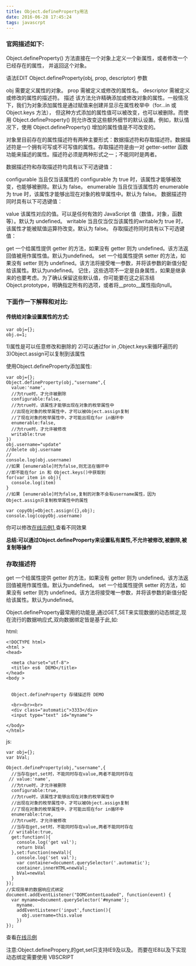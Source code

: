 ```yaml
---
title: Object.defineProperty用法
date: 2016-06-28 17:45:24
tags: javascrpt
---
```


### 官网描述如下:
Object.defineProperty() 方法直接在一个对象上定义一个新属性，或者修改一个已经存在的属性， 并返回这个对象。

语法EDIT
Object.defineProperty(obj, prop, descriptor)
参数

obj
需要定义属性的对象。
prop
需被定义或修改的属性名。
descriptor
需被定义或修改的属性的描述符。
描述
该方法允许精确添加或修改对象的属性。一般情况下，我们为对象添加属性是通过赋值来创建并显示在属性枚举中（for...in 或 Object.keys 方法）， 但这种方式添加的属性值可以被改变，也可以被删除。而使用 Object.defineProperty() 则允许改变这些额外细节的默认设置。例如，默认情况下，使用  Object.defineProperty() 增加的属性值是不可改变的。

对象里目前存在的属性描述符有两种主要形式：数据描述符和存取描述符。数据描述符是一个拥有可写或不可写值的属性。存取描述符是由一对 getter-setter 函数功能来描述的属性。描述符必须是两种形式之一；不能同时是两者。

数据描述符和存取描述符均具有以下可选键值：

configurable
当且仅当该属性的 configurable 为 true 时，该属性才能够被改变，也能够被删除。默认为 false。
enumerable
当且仅当该属性的 enumerable 为 true 时，该属性才能够出现在对象的枚举属性中。默认为 false。
数据描述符同时具有以下可选键值：

value
该属性对应的值。可以是任何有效的 JavaScript 值（数值，对象，函数等）。默认为 undefined。
writable
当且仅当仅当该属性的writable为 true 时，该属性才能被赋值运算符改变。默认为 false。
存取描述符同时具有以下可选键值：

get
一个给属性提供 getter 的方法，如果没有 getter 则为 undefined。该方法返回值被用作属性值。默认为undefined。
set
一个给属性提供 setter 的方法，如果没有 setter 则为 undefined。该方法将接受唯一参数，并将该参数的新值分配给该属性。默认为undefined。
记住，这些选项不一定是自身属性，如果是继承来的也要考虑。为了确认保留这些默认值，你可能要在这之前冻结Object.prototype，明确指定所有的选项，或者将__proto__属性指向null。



### 下面作一下解释和对比:

#### 传统给对象设置属性的方式:

    var obj={};
    obj.o=1;


1)属性是可以任意修改和删除的
2)可以通过for in ,Object.keys来循环遍历的
3)Object.assign可以复制到该属性


使用Object.defineProperty添加属性:

    var obj={};
    Object.defineProperty(obj,"username",{
      value:'name',
      //为true时，才允许被删除
      configurable:false,
      //为true时，该属性才能够出现在对象的枚举属性中
      //出现在对象的枚举属性中，才可以被Object.assign复制
      //了现在对象的枚举属性中，才可能出现在for in循环中
      enumerable:false,
      //为true时，才允许被修改
      writable:true
    })
    obj.username="update"
    //delete obj.username
    //
    console.log(obj.username)
    //如果 [enumerable]时为false,则无法在循环中
    //即不能在for in 和 Object.keys()中获取到
    for(var item in obj){
      console.log(item)
    }
    //如果 [enumerable]时为false,复制的对象不会有username属性，因为 Object.assign只复制枚举属性中的属性
    
    var copyObj=Object.assign({},obj);
    console.log(copyObj.username)


你可以修改<a class="jsbin-embed" href="http://jsbin.com/yaduxa/embed?html,js,console">在线示例1</a>,查看不同效果

 
 
**总结:可以通过Object.defineProperty来设置私有属性,不允许被修改,被删除,被复制等操作**

### 存取描述符

get
一个给属性提供 getter 的方法，如果没有 getter 则为 undefined。该方法返回值被用作属性值。默认为undefined。
set
一个给属性提供 setter 的方法，如果没有 setter 则为 undefined。该方法将接受唯一参数，并将该参数的新值分配给该属性。默认为undefined。

Object.defineProperty最常用的功能是,通过GET,SET来实现数据的动态绑定,现在流行的数据响应式,双向数据绑定皆是基于此,如:

html:

    <!DOCTYPE html>
    <html >
    <head>

      <meta charset="utf-8">
      <title> es6  DEMO</title>
    </head>
    <body >


      Object.defineProperty 存储描述符 DEMO

      <br><br><br>
      <div class="automatic">3333</div>
      <input type="text" id="myname">

    </body>
    </html>


js:

    var obj={};
    var bVal;

    Object.defineProperty(obj,"username",{
      //当存在get,set时，不能同时存在value,两者不能同时存在
     // value:'name',
      //为true时，才允许被删除
      configurable:true,
      //为true时，该属性才能够出现在对象的枚举属性中
      //出现在对象的枚举属性中，才可以被Object.assign复制
      //了现在对象的枚举属性中，才可能出现在for in循环中
      enumerable:true,
      //为true时，才允许被修改
      //当存在get,set时，不能同时存在value,两者不能同时存在
     // writable:true,
      get:function(){
        console.log('get val');
        return bVal
      },set:function(newVal){
        console.log('set val');
        var container=document.querySelector('.automatic');
        container.innerHTML=newVal;
        bVal=newVal
      }
    });
    //实现简单的数据响应式绑定
    document.addEventListener("DOMContentLoaded", function(event) {
      var myname=document.querySelector('#myname');
        myname.
        addEventListener('input',function(){
          obj.username=this.value
        })
    });



查看<a class="jsbin-embed" href="http://jsbin.com/yimezug/embed?html,js,console,output">在线示例</a>

注意:Object.definePropery,的get,set只支持IE9及以及。
而要在IE8以及下实现动态绑定需要使用 VBSCRIPT


